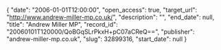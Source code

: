 {
  "date": "2006-01-01T12:00:00", 
  "open_access": true, 
  "target_url": "http://www.andrew-miller-mp.co.uk/", 
  "description": "", 
  "end_date": null, 
  "title": "Andrew Miller MP", 
  "record_id": "20060101T120000/QoBGqSLrPkxH+pC07aCReQ==", 
  "publisher": "andrew-miller-mp.co.uk", 
  "slug": 32899316, 
  "start_date": null
}

